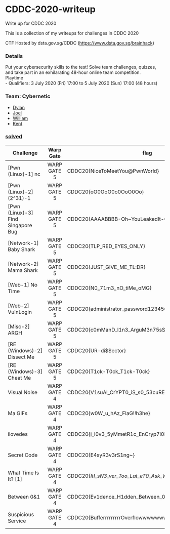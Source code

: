 # CDDC-2020-writeup
Write up for CDDC 2020

This is a collection of my writeups for challenges in CDDC 2020

CTF Hosted by dsta.gov.sg/CDDC (https://www.dsta.gov.sg/brainhack)

### Details
  Put your cybersecurity skills to the test! Solve team challenges, quizzes, and take part in an exhilarating 48-hour online team competition.\
	Playtime\
	- Qualifiers: 3 July 2020 (Fri) 17:00 to 5 July 2020 (Sun) 17:00 (48 hours)

### Team: Cybernetic
* [Dylan](https://github.com/Dylan-Liew)
* [Joel](https://github.com/j041)
* [William](https://github.com/willy00)
* [Kent](https://github.com/kentlow2002)

### [solved](./solved/README.md)
Challenge | Warp Gate | flag
----------|:---------:| ------
[Pwn (Linux)-1] nc | WARP GATE 5 | CDDC20{NiceToMeetYou@PwnWorld}
[Pwn (Linux)-2] (2^31)-1 | WARP GATE 5 | CDDC20{oO0OoO0o0OoO0Oo}
[Pwn (Linux)-3] Find Singapore Bug | WARP GATE 5 | CDDC20{AAAABBBB-Oh~YouLeakedIt-CCCCDDDD}
[Network-1] Baby Shark | WARP GATE 5 | CDDC20{TLP_RED_EYES_ONLY}
[Network-2] Mama Shark | WARP GATE 5 | CDDC20{JUST_GIVE_ME_TL:DR}
[Web-1] No Time | WARP GATE 5 | CDDC20{N0_71m3_nO_tiMe_oMG}
[Web-2] VulnLogin | WARP GATE 5 | CDDC20{administrator_password12345678}
[Misc-2] ARGH | WARP GATE 5 | CDDC20{c0mManD_l1n3_ArguM3n75sSs}
[RE (Windows)-2] Dissect Me | WARP GATE 5 | CDDC20{UR-di$$ector}
[RE (Windows)-3] Cheat Me | WARP GATE 5 | CDDC20{T1ck-T0ck_T1ck-T0ck}
Visual Noise | WARP GATE 4 | CDDC20{V1suAl_CrYPT0_iS_s0_53cuRE}
Ma GIFs | WARP GATE 4 | CDDC20{w0W_u_hAz_FlaG!!h3he}
ilovedes | WARP GATE 4 | CDDC20{i_l0v3_5yMmetR1c_EnCryp7i0N}
Secret Code | WARP GATE 4 | CDDC20{E4syR3v3rS1ng~}
What Time Is It? [1] | WARP GATE 4 | CDDC20{_ItI_sN3_ver_Too_Lat_eT0_Ask_Wha_tT1_me1_tI5_!!}
Between 0&1 | WARP GATE 4 | CDDC20{Ev1dence_H1dden_Between_0&1}
Suspicious Service | WARP GATE 4 | CDDC20{BufferrrrrrrrrOverflowwwwwwwwwwwwwwwwwwwww}
